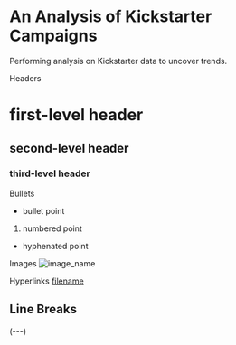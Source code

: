 # An Analysis of Kickstarter Campaigns
Performing analysis on Kickstarter data to uncover trends.

Headers
  # first-level header
  ## second-level header
  ### third-level header
 
 Bullets
  * bullet point
  1. numbered point
  - hyphenated point

Images
  ![image_name](path/to/image_name.png)
  
Hyperlinks
  [filename](path/to/filename.xlxs)

Line Breaks
---
  (---)

